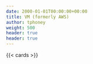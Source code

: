```yaml
---
date: 2000-01-01T00:00:00+00:00
title: VM (formerly AWS)
author: tphoney
weight: 500
header: true
header: true
---
```


{{< cards >}}
